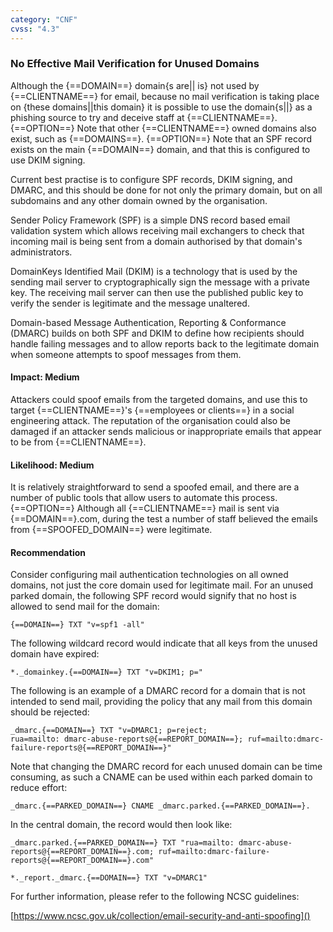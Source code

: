 ```yaml
---
category: "CNF"
cvss: "4.3"
---
```

### No Effective Mail Verification for Unused Domains
Although the {==DOMAIN==} domain{s are|| is} not used by {==CLIENTNAME==} for email, because no mail verification is taking place on {these domains||this domain} it is possible to use the domain{s||} as a phishing source to try and deceive staff at {==CLIENTNAME==}. {==OPTION==} Note that other {==CLIENTNAME==} owned domains also exist, such as {==DOMAINS==}.
{==OPTION==} Note that an SPF record exists on the main {==DOMAIN==} domain, and that this is configured to use DKIM signing.

Current best practise is to configure SPF records, DKIM signing, and DMARC, and this should be done for not only the primary domain, but on all subdomains and any other domain owned by the organisation.

Sender Policy Framework (SPF) is a simple DNS record based email validation system which allows receiving mail exchangers to check that incoming mail is being sent from a domain authorised by that domain's administrators.

DomainKeys Identified Mail (DKIM) is a technology that is used by the sending mail server to cryptographically sign the message with a private key. The receiving mail server can then use the published public key to verify the sender is legitimate and the message unaltered.

Domain-based Message Authentication, Reporting & Conformance (DMARC) builds on both SPF and DKIM to define how recipients should handle failing messages and to allow reports back to the legitimate domain when someone attempts to spoof messages from them.
#### Impact: Medium
Attackers could spoof emails from the targeted domains, and use this to target {==CLIENTNAME==}'s {==employees or clients==} in a social engineering attack. The reputation of the organisation could also be damaged if an attacker sends malicious or inappropriate emails that appear to be from {==CLIENTNAME==}.
#### Likelihood: Medium
It is relatively straightforward to send a spoofed email, and there are a number of public tools that allow users to automate this process.{==OPTION==} Although all {==CLIENTNAME==} mail is sent via {==DOMAIN==}.com, during the test a number of staff believed the emails from {==SPOOFED_DOMAIN==} were legitimate.
#### Recommendation
Consider configuring mail authentication technologies on all owned domains, not just the core domain used for legitimate mail.
For an unused parked domain, the following SPF record would signify that no host is allowed to send mail for the domain:

```
{==DOMAIN==} TXT "v=spf1 -all"
```

The following wildcard record would indicate that all keys from the unused domain have expired:

```
*._domainkey.{==DOMAIN==} TXT "v=DKIM1; p="
```

The following is an example of a DMARC record for a domain that is not intended to send mail, providing the policy that any mail from this domain should be rejected:

```
_dmarc.{==DOMAIN==} TXT "v=DMARC1; p=reject;
rua=mailto: dmarc-abuse-reports@{==REPORT_DOMAIN==}; ruf=mailto:dmarc-failure-reports@{==REPORT_DOMAIN==}"
```

Note that changing the DMARC record for each unused domain can be time consuming, as such a CNAME can be used within each parked domain to reduce effort:

```
_dmarc.{==PARKED_DOMAIN==} CNAME _dmarc.parked.{==PARKED_DOMAIN==}.
```

In the central domain, the record would then look like:

```
_dmarc.parked.{==PARKED_DOMAIN==} TXT "rua=mailto: dmarc-abuse-reports@{==REPORT_DOMAIN==}.com; ruf=mailto:dmarc-failure-reports@{==REPORT_DOMAIN==}.com"

*._report._dmarc.{==DOMAIN==} TXT "v=DMARC1"
```

For further information, please refer to the following NCSC guidelines:

[https://www.ncsc.gov.uk/collection/email-security-and-anti-spoofing]()